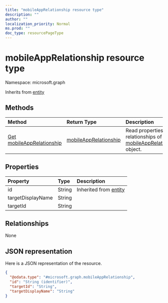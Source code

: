 ```yaml
---
title: "mobileAppRelationship resource type"
description: ""
author: ""
localization_priority: Normal
ms.prod: ""
doc_type: resourcePageType
---
```


# mobileAppRelationship resource type


Namespace: microsoft.graph




Inherits from [entity](../resources/entity.md)

## Methods
|Method|Return Type|Description|
|:---|:---|:---|
|[Get mobileAppRelationship](../api/mobileapprelationship-get.md)|[mobileAppRelationship](../resources/mobileapprelationship.md)|Read properties and relationships of the [mobileAppRelationship](../resources/mobileapprelationship.md) object.|

## Properties
|Property|Type|Description|
|:---|:---|:---|
|id|String| Inherited from [entity](../resources/entity.md)|
|targetDisplayName|String||
|targetId|String||

## Relationships
None

## JSON representation
Here is a JSON representation of the resource.
<!-- {
  "blockType": "resource",
  "keyProperty": "id",
  "@odata.type": "microsoft.graph.mobileAppRelationship",
  "baseType": "microsoft.graph.entity",
  "openType": false
}
-->
``` json
{
  "@odata.type": "#microsoft.graph.mobileAppRelationship",
  "id": "String (identifier)",
  "targetId": "String",
  "targetDisplayName": "String"
}
```

